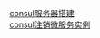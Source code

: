 [consul服务器搭建](https://www.jianshu.com/p/f1e335e7a89a)    
[consul注销微服务实例](https://www.jianshu.com/p/76bf5ea79717)
